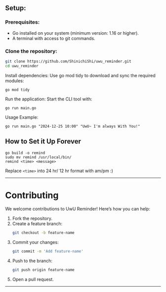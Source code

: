 
## Setup:

### Prerequisites:
- Go installed on your system (minimum version: 1.16 or higher).
- A terminal with access to git commands.

### Clone the repository:
```bash
git clone https://github.com/ShinichiShi/uwu_reminder.git
cd uwu_reminder
```
Install dependencies: Use go mod tidy to download and sync the required modules:

``` 
go mod tidy 
```
Run the application: Start the CLI tool with:

```
go run main.go
```
Usage Example:
```
go run main.go "2024-12-25 10:00" "UwU~ I'm always With You!"

```
## How to Set it Up Forever
```
go build -o remind
sudo mv remind /usr/local/bin/
remind <time> <message>
```
Replace <code>\<time\></code> into 24 hr/ 12 hr format with am/pm :)

---

# Contributing

We welcome contributions to UwU Reminder! Here’s how you can help:

1. Fork the repository.
2. Create a feature branch:
   ```bash
   git checkout -b feature-name
   ```
3. Commit your changes:
   ```bash
   git commit -m 'Add feature-name'
   ```
4. Push to the branch:
   ```bash
   git push origin feature-name
   ```
5. Open a pull request.

---
